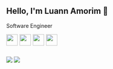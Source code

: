 ## Hello, I'm Luann Amorim 👋

Software Engineer

<div>
<img loading="lazy" src="https://cdn.jsdelivr.net/gh/devicons/devicon@latest/icons/python/python-original.svg" width="30" height="30" style="margin-right: 5px"/><img loading="lazy" src="https://cdn.jsdelivr.net/gh/devicons/devicon@latest/icons/django/django-plain.svg" width="30" height="30" style="margin-right: 5px"/><img loading="lazy" src="https://cdn.jsdelivr.net/gh/devicons/devicon@latest/icons/mysql/mysql-original.svg" width="30" height="30" style="margin-right: 5px"/><img loading="lazy" src="https://cdn.jsdelivr.net/gh/devicons/devicon@latest/icons/git/git-original.svg" width="30" height="30" style="margin-right: 5px"/>
</div>

<h2 dir="auto"></h2>

<div>
<a href = "mailto:luanntech@gmail.com"><img loading="lazy" src="https://img.shields.io/badge/Gmail-D14836?style=for-the-badge&logo=gmail&logoColor=white" target="_blank"></a>
<a href="https://www.linkedin.com/in/luannamorim" target="_blank"><img loading="lazy" src="https://img.shields.io/badge/-LinkedIn-%230077B5?style=for-the-badge&logo=linkedin&logoColor=white" target="_blank"></a>   
</div>
